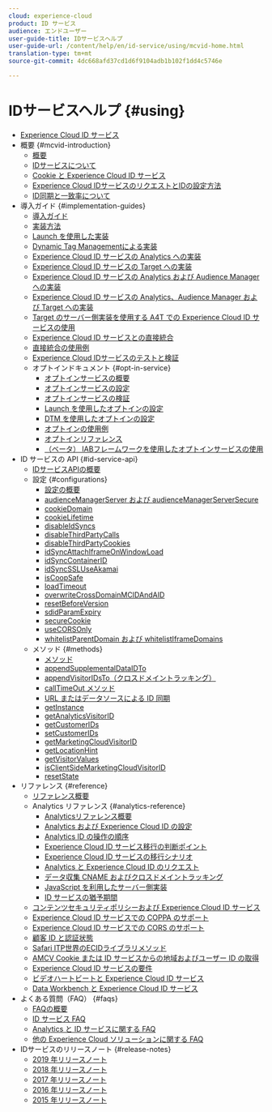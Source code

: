 ```yaml
---
cloud: experience-cloud
product: ID サービス
audience: エンドユーザー
user-guide-title: IDサービスヘルプ
user-guide-url: /content/help/en/id-service/using/mcvid-home.html
translation-type: tm+mt
source-git-commit: 4dc668afd37cd1d6f9104adb1b102f1dd4c5746e

---
```



# IDサービスヘルプ {#using}

+ [Experience Cloud ID サービス](mcvid-home.md)
+ 概要 {#mcvid-introduction}
   + [概要](mcvid-introduction/mcvid-overview.md)
   + [IDサービスについて](mcvid-introduction/mcvid-about-id-service.md)
   + [Cookie と Experience Cloud ID サービス](mcvid-introduction/mcvid-cookies.md)
   + [Experience Cloud IDサービスのリクエストとIDの設定方法](mcvid-introduction/mcvid-id-request.md)
   + [ID同期と一致率について](mcvid-introduction/mcvid-match-rates.md)
+ 導入ガイド {#implementation-guides}
   + [導入ガイド](mcvid-implementation-guides/mcvid-implementation-guides.md)
   + [実装方法](mcvid-implementation-guides/mcvid-implementation-methods.md)
   + [Launch を使用した実装](mcvid-implementation-guides/ecid-implement-with-launch.md)
   + [Dynamic Tag Managementによる実装](mcvid-implementation-guides/mcvid-standard.md)
   + [Experience Cloud ID サービスの Analytics への実装](mcvid-implementation-guides/mcvid-setup-analytics.md)
   + [Experience Cloud ID サービスの Target への実装](mcvid-implementation-guides/mcvid-setup-target.md)
   + [Experience Cloud ID サービスの Analytics および Audience Manager への実装](mcvid-implementation-guides/mcvid-setup-aam-analytics.md)
   + [Experience Cloud ID サービスの Analytics、Audience Manager および Target への実装](mcvid-implementation-guides/mcvid-setup-aam-analytics-target.md)
   + [Target のサーバー側実装を使用する A4T での Experience Cloud ID サービスの使用](mcvid-implementation-guides/ecid-a4t-target.md)
   + [Experience Cloud ID サービスとの直接統合](mcvid-implementation-guides/mcvid-direct-integration.md)
   + [直接統合の使用例](mcvid-implementation-guides/mcvid-direct-integration-examples.md)
   + [Experience Cloud IDサービスのテストと検証](mcvid-implementation-guides/mcvid-test-verify.md)
   + オプトインドキュメント {#opt-in-service}
      + [オプトインサービスの概要](mcvid-implementation-guides/opt-in-service/mcvid-optin-overview.md)
      + [オプトインサービスの設定](mcvid-implementation-guides/opt-in-service/getting-started.md)
      + [オプトインサービスの検証](mcvid-implementation-guides/opt-in-service/testing-optin-and-iab-plugin.md)
      + [Launch を使用したオプトインの設定](mcvid-implementation-guides/opt-in-service/launch.md)
      + [DTM を使用したオプトインの設定](mcvid-implementation-guides/opt-in-service/optin-dtm.md)
      + [オプトインの使用例](mcvid-implementation-guides/opt-in-service/use-cases.md)
      + [オプトインリファレンス](mcvid-implementation-guides/opt-in-service/api.md)
      + [（ベータ） IABフレームワークを使用したオプトインサービスの使用](mcvid-implementation-guides/opt-in-service/iab.md)
+ ID サービスの API {#id-service-api}
   + [IDサービスAPIの概要](mcvid-library/mcvid-library.md)
   + 設定 {#configurations}
      + [設定の概要](mcvid-library/mcvid-function-vars/mcvid-function-vars.md)
      + [audienceManagerServer および audienceManagerServerSecure](mcvid-library/mcvid-function-vars/mcvid-subdomain-config.md)
      + [cookieDomain](mcvid-library/mcvid-function-vars/mcvid-cookiedomain.md)
      + [cookieLifetime](mcvid-library/mcvid-function-vars/mcvid-cookielifetime.md)
      + [disableIdSyncs](mcvid-library/mcvid-function-vars/mcvid-disableidsync.md)
      + [disableThirdPartyCalls](mcvid-library/mcvid-function-vars/mcvid-disablethirdpartycalls.md)
      + [disableThirdPartyCookies](mcvid-library/mcvid-function-vars/mcvid-disable-cookies.md)
      + [idSyncAttachIframeOnWindowLoad](mcvid-library/mcvid-function-vars/mcvid-idsyncattachiframeonwindowload.md)
      + [idSyncContainerID](mcvid-library/mcvid-function-vars/mcvid-idsyncontainerid.md)
      + [idSyncSSLUseAkamai](mcvid-library/mcvid-function-vars/mcvid-idsyncssluseakamai.md)
      + [isCoopSafe](mcvid-library/mcvid-function-vars/mcvid-coopsafe.md)
      + [loadTimeout](mcvid-library/mcvid-function-vars/mcvid-loadtimeout.md)
      + [overwriteCrossDomainMCIDAndAID](mcvid-library/mcvid-function-vars/mcvid-overwrite-visitor-id.md)
      + [resetBeforeVersion](mcvid-library/mcvid-function-vars/mcvid-resetbeforeversion.md)
      + [sdidParamExpiry](mcvid-library/mcvid-function-vars/mcvid-sdidparamexpiry.md)
      + [secureCookie](mcvid-library/mcvid-function-vars/mcvid-securecookie.md)
      + [useCORSOnly](mcvid-library/mcvid-function-vars/mcvid-use-cors-only.md)
      + [whitelistParentDomain および whitelistIframeDomains](mcvid-library/mcvid-function-vars/mcvid-whitelistdomain.md)
   + メソッド {#methods}
      + [メソッド](mcvid-library/mcvid-get-set/mcvid-get-set.md)
      + [appendSupplementalDataIDTo](mcvid-library/mcvid-get-set/mcvid-appendsupplementaldataidto.md)
      + [appendVisitorIDsTo（クロスドメイントラッキング）](mcvid-library/mcvid-get-set/mcvid-appendvisitorid.md)
      + [callTimeOut メソッド](mcvid-library/mcvid-get-set/mcvid-timeout-functions.md)
      + [URL またはデータソースによる ID 同期](mcvid-library/mcvid-get-set/mcvid-idsync.md)
      + [getInstance](mcvid-library/mcvid-get-set/mcvid-getinstance.md)
      + [getAnalyticsVisitorID](mcvid-library/mcvid-get-set/mcvid-getanalyticsvisitorid.md)
      + [getCustomerIDs](mcvid-library/mcvid-get-set/mcvid-getcustomerids.md)
      + [setCustomerIDs](mcvid-library/mcvid-get-set/mcvid-setcustomerids.md)
      + [getMarketingCloudVisitorID](mcvid-library/mcvid-get-set/mcvid-getmcvid.md)
      + [getLocationHint](mcvid-library/mcvid-get-set/mcvid-getlocationhint.md)
      + [getVisitorValues](mcvid-library/mcvid-get-set/mcvid-getvisitorvalues.md)
      + [isClientSideMarketingCloudVisitorID](mcvid-library/mcvid-get-set/mcvid-client-side-id.md)
      + [resetState](mcvid-library/mcvid-get-set/mcvid-resetstate.md)
+ リファレンス {#reference}
   + [リファレンス概要](mcvid-reference/mcvid-reference.md)
   + Analytics リファレンス {#analytics-reference}
      + [Analyticsリファレンス概要](mcvid-reference/mcvid-analytics-reference/mcvid-analytics-reference.md)
      + [Analytics および Experience Cloud ID の設定](mcvid-reference/mcvid-analytics-reference/mcvid-analytics-ids.md)
      + [Analytics ID の操作の順序](mcvid-reference/mcvid-analytics-reference/mcvid-analytics-order-of-operations.md)
      + [Experience Cloud ID サービス移行の判断ポイント](mcvid-reference/mcvid-analytics-reference/mcvid-migration-decisions.md)
      + [Experience Cloud ID サービスの移行シナリオ](mcvid-reference/mcvid-analytics-reference/mcvid-migration-scenarios.md)
      + [Analytics と Experience Cloud ID のリクエスト](mcvid-reference/mcvid-analytics-reference/mcvid-legacy-analytics.md)
      + [データ収集 CNAME およびクロスドメイントラッキング](mcvid-reference/mcvid-analytics-reference/mcvid-cname.md)
      + [JavaScript を利用したサーバー側実装](mcvid-reference/mcvid-analytics-reference/mcvid-server-side.md)
      + [ID サービスの猶予期間](mcvid-reference/mcvid-analytics-reference/mcvid-grace-period.md)   
   + [コンテンツセキュリティポリシーおよび Experience Cloud ID サービス](mcvid-reference/mcvid-csp.md)
   + [Experience Cloud ID サービスでの COPPA のサポート](mcvid-reference/mcvid-coppa.md)
   + [Experience Cloud ID サービスでの CORS のサポート](mcvid-reference/mcvid-cors.md)
   + [顧客 ID と認証状態](mcvid-reference/mcvid-authenticated-state.md)
   + [Safari ITP世界のECIDライブラリメソッド](mcvid-reference/ecid-library-methods.md)
   + [AMCV Cookie または ID サービスからの地域およびユーザー ID の取得](mcvid-reference/mcvid-regions.md)
   + [Experience Cloud ID サービスの要件](mcvid-reference/mcvid-requirements.md)
   + [ビデオハートビートと Experience Cloud ID サービス](mcvid-reference/mcvid-heartbeat.md)
   + [Data Workbench と Experience Cloud ID サービス](mcvid-reference/mcvid-dwb.md)
+ よくある質問（FAQ） {#faqs}
   + [FAQの概要](mcvid-faq-intro/mcvid-faq-intro.md)
   + [ID サービス FAQ](mcvid-faq-intro/mcvid-faq.md)
   + [Analytics と ID サービスに関する FAQ](mcvid-faq-intro/mcvid-analytics-faq.md)
   + [他の Experience Cloud ソリューションに関する FAQ](mcvid-faq-intro/mcvid-other-faq.md)
+ IDサービスのリリースノート {#release-notes}
   + [2019 年リリースノート](mcvid-release-notes/mcvid-release-notes.md)
   + [2018 年リリースノート](mcvid-release-notes/mcvid-notes-2018.md)
   + [2017 年リリースノート](mcvid-release-notes/mcvid-notes-2017.md)
   + [2016 年リリースノート](mcvid-release-notes/mcvid-notes-2016.md)
   + [2015 年リリースノート](mcvid-release-notes/mcvid-notes-2015.md)

